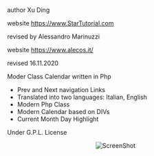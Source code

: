 
author  Xu Ding<br>

website https://www.StarTutorial.com<br>

revised by Alessandro Marinuzzi<br>

website https://www.alecos.it/<br>

revised 16.11.2020

Moder Class Calendar written in Php<br>

- Prev and Next navigation Links<br>
- Translated into two languages: Italian, English<br>
- Modern Php Class<br>
- Modern Calendar based on DIVs<br>
- Current Month Day Highlight<br>

Under G.P.L. License<br>

<p align="center"><img src="https://raw.githubusercontent.com/alecos71/modern-class-calendar/master/calendar.png" alt="ScreenShot"></p>
